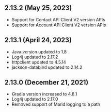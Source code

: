 ## 2.13.2 (May 25, 2023)
* Support for Contact API Client V2 version APIs
* Support for Account API Client V2 version APIs

## 2.13.1 (April 24, 2023)
* Java version updated to 1.8
* Log4j updated to 2.17.2
* httpclient updated to 4.5.14
* jackson-databind updated to 2.14.2

## 2.13.0 (December 21, 2021)
* Gradle version increased to 4.8.1
* Log4j updated to 2.17.0
* Removed support of Marid logging to a path
